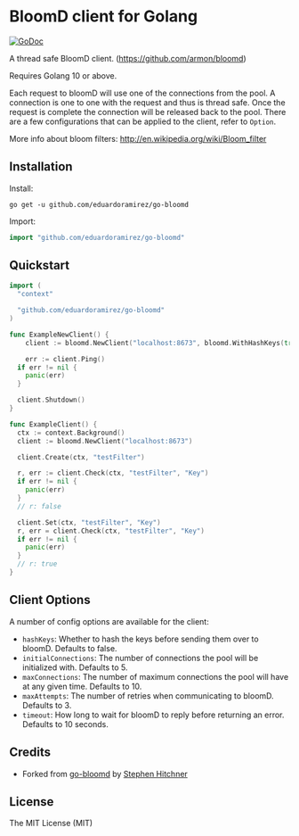 # BloomD client for Golang

[![GoDoc](https://godoc.org/github.com/eduardoramirez/go-bloomd?status.svg)](https://godoc.org/github.com/eduardoramirez/go-bloomd)

A thread safe BloomD client. (https://github.com/armon/bloomd)

Requires Golang 10 or above.

Each request to bloomD will use one of the connections from the pool. A connection
is one to one with the request and thus is thread safe. Once the request is complete
the connection will be released back to the pool. There are a few configurations that
can be applied to the client, refer to `Option`.

More info about bloom filters: http://en.wikipedia.org/wiki/Bloom_filter

## Installation

Install:

```shell
go get -u github.com/eduardoramirez/go-bloomd
```

Import:

```go
import "github.com/eduardoramirez/go-bloomd"
```

## Quickstart

```go
import (
  "context"

  "github.com/eduardoramirez/go-bloomd"
)

func ExampleNewClient() {
	client := bloomd.NewClient("localhost:8673", bloomd.WithHashKeys(true), bloomd.WithMaxAttempts(5))

	err := client.Ping()
  if err != nil {
    panic(err)
  }

  client.Shutdown()
}

func ExampleClient() {
  ctx := context.Background()
  client := bloomd.NewClient("localhost:8673")

  client.Create(ctx, "testFilter")

  r, err := client.Check(ctx, "testFilter", "Key")
  if err != nil {
    panic(err)
  }
  // r: false

  client.Set(ctx, "testFilter", "Key")
  r, err = client.Check(ctx, "testFilter", "Key")
  if err != nil {
    panic(err)
  }
  // r: true
}
```

## Client Options

A number of config options are available for the client:

* ```hashKeys```: Whether to hash the keys before sending them over to bloomD. Defaults to false.
* ```initialConnections```: The number of connections the pool will be initialized with. Defaults to 5.
* ```maxConnections```: The number of maximum connections the pool will have at any given time. Defaults to 10.
* ```maxAttempts```: The number of retries when communicating to bloomD. Defaults to 3.
* ```timeout```: How long to wait for bloomD to reply before returning an error. Defaults to 10 seconds.

## Credits

 * Forked from [go-bloomd](https://github.com/sjhitchner/go-bloomd) by [Stephen Hitchner](https://github.com/sjhitchner)

## License

The MIT License (MIT)
